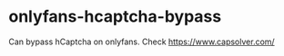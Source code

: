 # onlyfans-hcaptcha-bypass
Can bypass hCaptcha on onlyfans. Check https://www.capsolver.com/ 












































                                                                                              